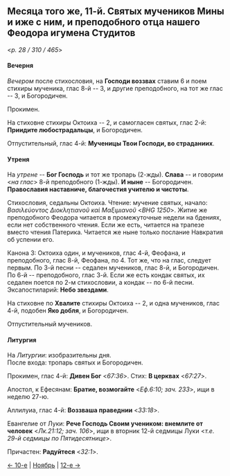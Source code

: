 
## Месяца того же, 11-й. Святых мучеников Мины и иже с ним, и преподобного отца нашего Феодора игумена Студитов

<*p. 28 / 310 / 465*>

#### Вечерня

*Вечером* после стихословия, на **Господи воззвах** ставим 6 и поем стихиры мученика, глас 8-й -- 3, 
и другие преподобного, на тот же глас -- 3, и Богородичен. 

Прокимен. 

На стиховне стихиры Октоиха -- 2, и самогласен святых, глас 2-й: **Приидите любострадальцы**, 
и Богородичен.

Отпустительный, глас 4-й: **Мученицы Твои Господи, во страданиих**. 

#### Утреня

На *утрене* -- **Бог Господь** и тот же тропарь (2-жды). 
**Слава** -- и говорим <*на глас*> 8-й преподобного (1-жды). 
**И ныне** -- Богородичен. **Православия наставниче, благочестия учителю и чистоты**. 

Стихословия, седальны Октоиха. 
Чтение: мучение святых, начало: *Βασιλεύοντος Διοκλητιανοῦ καὶ Μαξιμιανοῦ* <*BHG 1250*>. 
Житие же преподобного Феодора читается в промежуточные недели на бдениях, если нет собственного чтения. 
Если же есть, читается на трапезе вместо чтения Патерика. Читается же ныне только послание Навкратия об 
успении его. 

Канона 3: Октоиха один, и мучеников, глас 4-й, Феофана, и преподобного, глас 8-й, Феофана, по 4. 
Тот же, что на глас, следует первым. 
По 3-й песни -- седален мучеников, глас 8-й, и Богородичен. 
По 6-й -- преподобного, глас 3-й. Если же есть кондак святых, их седален поется по 2-м стихословии, 
а кондак -- по 6-й песни.  
Эксапостиларий: **Небо звездами**. 

На стиховне по **Хвалите** стихиры Октоиха -- 2, и одна мучеников, глас 4-й, подобен **Яко добля**, 
и Богородичен. 

Отпустительный мучеников. 

#### Литургия

На *Литургии*: изобразительны дня.  
После входа: тропарь святых и Богородичен. 
 
Прокимен, глас 4-й: **Дивен Бог** <*67:36*>. 
Стих: **В церквах** <*67:27*>. 

Апостол, к Ефесянам: **Братие, возмогайте** <*Еф.6:10; зач. 233*>, ищи в неделю 27-ю. 

Аллилуиа, глас 4-й: **Воззваша праведнии** <*33:18*>. 

Евангелие от Луки: **Рече Господь Своим учеником: внемлите от человек** <*Лк.21:12; зач. 106*>, 
ищи в вторник 12-й седмицы Луки <*т.е. 29-й седмицы по Пятидесятнице*>. 

Причастен: **Радуйтеся** <*32:1*>.

[← 10-е](11_10_EUR.ru.md) | [Ноябрь](README.md#11-й) | [12-е →](11_12_EUR.ru.md)
